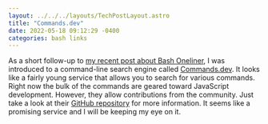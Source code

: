 ```yaml
---
layout: ../../../layouts/TechPostLayout.astro
title: "Commands.dev"
date: 2022-05-18 09:12:29 -0400
categories: bash links
---
```


As a short follow-up to [my recent post about Bash Oneliner](./2022-05-09-bash-oneliner.md),
I was introduced to a command-line search engine called [Commands.dev](https://www.commands.dev/).
It looks like a fairly young service that allows you to search for various commands.
Right now the bulk of the commands are geared toward JavaScript development. However,
they allow contributions from the community. Just take a look at their
[GitHub repository](https://github.com/warpdotdev/workflows#contributing) for more
information. It seems like a promising service and I will be keeping my eye on it.
